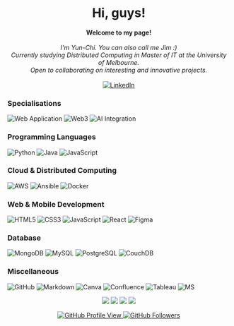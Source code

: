 <h1 align="center">Hi, guys!</h1>

<p align="center">
    <b>Welcome to my page!</b><br><br>
    <i>
        I'm Yun-Chi. You can also call me Jim :)<br>
        Currently studying Distributed Computing in Master of IT at the University of Melbourne.<br>
        Open to collaborating on interesting and innovative projects.<br>
    </i><br>
  <a href="https://www.linkedin.com/in/jim-hsiao/" target="_blank">
    <img src="https://img.shields.io/badge/LinkedIn-blue?style=flat-square&logo=linkedin" alt="LinkedIn">
  </a>
</p>

### Specialisations
![Web Application](https://img.shields.io/badge/web_application-black?style=for-the-badge&logo=web_application)
![Web3](https://img.shields.io/badge/web3-black?style=for-the-badge&logo=web3)
![AI Integration](https://img.shields.io/badge/ai_integration-black?style=for-the-badge&logo=ai_integration)

### Programming Languages
![Python](https://img.shields.io/badge/python-black?style=for-the-badge&logo=python)
![Java](https://img.shields.io/badge/java-black?style=for-the-badge&logo=openjdk)
![JavaScript](https://img.shields.io/badge/javascript-black?style=for-the-badge&logo=javascript)

### Cloud & Distributed Computing
![AWS](https://img.shields.io/badge/aws-black?style=for-the-badge&logo=amazon)
![Ansible](https://img.shields.io/badge/ansible-black?style=for-the-badge&logo=ansible)
![Docker](https://img.shields.io/badge/docker-black?style=for-the-badge&logo=docker)

### Web & Mobile Development
![HTML5](https://img.shields.io/badge/html5-black?style=for-the-badge&logo=html5)
![CSS3](https://img.shields.io/badge/css3-black?style=for-the-badge&logo=css3)
![JavaScript](https://img.shields.io/badge/javascript-black?style=for-the-badge&logo=javascript)
![React](https://img.shields.io/badge/react-black?style=for-the-badge&logo=react)
![Figma](https://img.shields.io/badge/figma-black?style=for-the-badge&logo=figma)

### Database
![MongoDB](https://img.shields.io/badge/mongodb-black?style=for-the-badge&logo=mongodb)
![MySQL](https://img.shields.io/badge/mysql-black?style=for-the-badge&logo=mysql)
![PostgreSQL](https://img.shields.io/badge/postgresql-black?style=for-the-badge&logo=postgresql)
![CouchDB](https://img.shields.io/badge/couchdb-black?style=for-the-badge&logo=couch-db)

### Miscellaneous
![GitHub](https://img.shields.io/badge/github-black?style=for-the-badge&logo=github)
![Markdown](https://img.shields.io/badge/markdown-black?style=for-the-badge&logo=markdown)
![Canva](https://img.shields.io/badge/canva-black?style=for-the-badge&logo=canva)
![Confluence](https://img.shields.io/badge/confluence-black?style=for-the-badge&logo=confluence)
![Tableau](https://img.shields.io/badge/tableau-black?style=for-the-badge&logo=tableau)
![MS](https://img.shields.io/badge/microsoft-black?style=for-the-badge&logo=microsoft)

<p align="center">
  <img src="http://github-profile-summary-cards.vercel.app/api/cards/profile-details?username=is0xjh25&theme=transparent" />
  <img src="https://github-readme-streak-stats.herokuapp.com/?user=is0xjh25&hide_border=true&card_width=338&theme=transparent" />
  <img src="http://github-profile-summary-cards.vercel.app/api/cards/stats?username=is0xjh25&theme=transparent" />
  <img src="https://github-readme-stats.vercel.app/api/top-langs/?username=is0xjh25&langs_count=5&exclude_repo=&hide=jupyter%20notebook,vim%20script,cmake,makefile,batchfile,emacs%20lisp,css,html&card_width=699&hide_border=true&theme=transparent" />
</p>

<p align="center">
  <a href="https://github.com/is0xjh25">
    <img src="https://komarev.com/ghpvc/?username=is0xjh25&logo=Github&color=blue&style=flat" alt="GitHub Profile View"/>
  </a>
  <a href="https://github.com/is0xjh25">
    <img src="https://img.shields.io/github/followers/is0xjh25?label=Followers" alt="GitHub Followers"/>
  </a>
</p>
